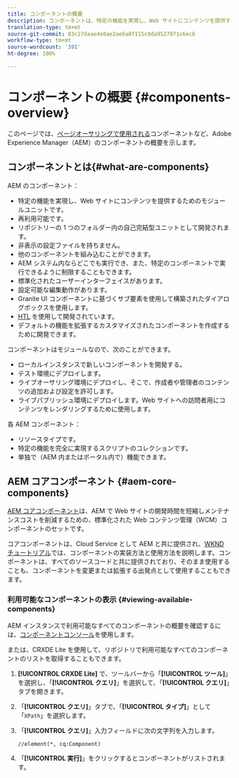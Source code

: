 ```yaml
---
title: コンポーネントの概要
description: コンポーネントは、特定の機能を実現し、Web サイトにコンテンツを提供するためのモジュールユニットです。
translation-type: tm+mt
source-git-commit: 83c27daae4e8ae2ae6a8f115c9da9527971c6ecb
workflow-type: tm+mt
source-wordcount: '391'
ht-degree: 100%

---
```



# コンポーネントの概要 {#components-overview}

このページでは、[ページオーサリングで使用される](/help/sites-cloud/authoring/fundamentals/components.md)コンポーネントなど、Adobe Experience Manager（AEM）のコンポーネントの概要を示します。

## コンポーネントとは{#what-are-components}

AEM のコンポーネント：

* 特定の機能を実現し、Web サイトにコンテンツを提供するためのモジュールユニットです。
* 再利用可能です。
* リポジトリーの 1 つのフォルダー内の自己完結型ユニットとして開発されます。
* 非表示の設定ファイルを持ちません。
* 他のコンポーネントを組み込むことができます。
* AEM システム内ならどこでも実行でき、また、特定のコンポーネントで実行できるように制限することもできます。
* 標準化されたユーザーインターフェイスがあります。
* 設定可能な編集動作があります。
* Granite UI コンポーネントに基づくサブ要素を使用して構築されたダイアログボックスを使用します。
* [HTL](https://docs.adobe.com/content/help/ja-JP/experience-manager-htl/using/overview.html) を使用して開発されています。
* デフォルトの機能を拡張するカスタマイズされたコンポーネントを作成するために開発できます。

コンポーネントはモジュールなので、次のことができます。

* ローカルインスタンスで新しいコンポーネントを開発する。
* テスト環境にデプロイします。
* ライブオーサリング環境にデプロイし、そこで、作成者や管理者のコンテンツの追加および設定を許可します。
* ライブパブリッシュ環境にデプロイします。Web サイトへの訪問者用にコンテンツをレンダリングするために使用します。

各 AEM コンポーネント：

* リソースタイプです。
* 特定の機能を完全に実現するスクリプトのコレクションです。
* 単独で（AEM 内またはポータル内で）機能できます。

## AEM コアコンポーネント {#aem-core-components}

[AEM コアコンポーネント](https://docs.adobe.com/content/help/ja-JP/experience-manager-core-components/using/introduction.html)は、AEM で Web サイトの開発時間を短縮しメンテナンスコストを削減するための、標準化された Web コンテンツ管理（WCM）コンポーネントのセットです。

コアコンポーネントは、Cloud Service として AEM と共に提供され、[WKND チュートリアル](/help/implementing/developing/introduction/develop-wknd-tutorial.md)では、コンポーネントの実装方法と使用方法を説明します。コンポーネントは、すべてのソースコードと共に提供されており、そのまま使用することも、コンポーネントを変更または拡張する出発点として使用することもできます。

### 利用可能なコンポーネントの表示 {#viewing-available-components}

AEM インスタンスで利用可能なすべてのコンポーネントの概要を確認するには、[コンポーネントコンソール](/help/sites-cloud/authoring/features/components-console.md)を使用します。

または、CRXDE Lite を使用して、リポジトリで利用可能なすべてのコンポーネントのリストを取得することもできます。

1. **[!UICONTROL CRXDE Lite]** で、ツールバーから「**[!UICONTROL ツール]**」を選択し、「**[!UICONTROL クエリ]**」を選択して、「**[!UICONTROL クエリ]**」タブを開きます。

1. 「**[!UICONTROL クエリ]**」タブで、「**[!UICONTROL タイプ]**」として「`XPath`」を選択します。

1. 「**[!UICONTROL クエリ]**」入力フィールドに次の文字列を入力します。

   `//element(*, cq:Component)`

1. 「**[!UICONTROL 実行]**」をクリックするとコンポーネントがリストされます。

